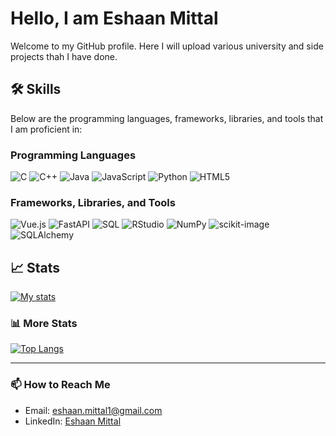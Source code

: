 # Hello, I am Eshaan Mittal

Welcome to my GitHub profile. Here I will upload various university and side projects thah I have done.

## 🛠️ Skills

Below are the programming languages, frameworks, libraries, and tools that I am proficient in:

### Programming Languages
![C](https://img.shields.io/badge/-C-A8B9CC?style=for-the-badge&logo=c&logoColor=black)
![C++](https://img.shields.io/badge/-C++-00599C?style=for-the-badge&logo=cplusplus&logoColor=white)
![Java](https://img.shields.io/badge/-Java-007396?style=for-the-badge&logo=java&logoColor=white)
![JavaScript](https://img.shields.io/badge/-JavaScript-F7DF1E?style=for-the-badge&logo=javascript&logoColor=black)
![Python](https://img.shields.io/badge/-Python-3776AB?style=for-the-badge&logo=python&logoColor=white)
![HTML5](https://img.shields.io/badge/-HTML5-E34F26?style=for-the-badge&logo=html5&logoColor=white)

### Frameworks, Libraries, and Tools
![Vue.js](https://img.shields.io/badge/-Vue.js-4FC08D?style=for-the-badge&logo=vue-dot-js&logoColor=white)
![FastAPI](https://img.shields.io/badge/-FastAPI-009688?style=for-the-badge&logo=fastapi&logoColor=white)
![SQL](https://img.shields.io/badge/-SQL-4479A1?style=for-the-badge&logo=sqlite&logoColor=white)
![RStudio](https://img.shields.io/badge/-RStudio-75AADB?style=for-the-badge&logo=rstudio&logoColor=white)
![NumPy](https://img.shields.io/badge/-NumPy-013243?style=for-the-badge&logo=numpy&logoColor=white)
![scikit-image](https://img.shields.io/badge/-scikit--image-F7931E?style=for-the-badge&logo=scikitlearn&logoColor=white)
![SQLAlchemy](https://img.shields.io/badge/-SQLAlchemy-007396?style=for-the-badge&logo=sqlalchemy&logoColor=white)

## 📈 Stats

[![My stats](https://github-readme-stats.vercel.app/api?username=em1ttal&show_icons=true&theme=radical)](https://github.com/em1ttal)


### 📊 More Stats

[![Top Langs](https://github-readme-stats.vercel.app/api/top-langs/?username=em1ttal&hide_progress=true&layout=compact&theme=radical)](https://github.com/em1ttal)

---

### 📫 How to Reach Me

- Email: [eshaan.mittal1@gmail.com](mailto:eshaan.mittal1@gmail.com)
- LinkedIn: [Eshaan Mittal](https://www.linkedin.com/in/eshaan-mittal-576955231/)
